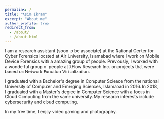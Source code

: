 ```yaml
---
permalink: /
title: "Asim Ikram"
excerpt: "About me"
author_profile: true
redirect_from: 
  - /about/
  - /about.html
---
```


I am a research assistant (soon to be associate) at the National Center for Cyber Forensics located at Air University, Islamabad where I work on Mobile Device Forensics with a amazing group of people. Previously, I worked with a wonderful group of people at XFlow Research Inc. on projects that were based on Network Function Virtualization.

I graduated with a Bachelor's degree in Computer Science from the national University of Computer and Emerging Sciences, Islamabad in 2016. In 2018, I graduated with a Master's degree in Computer Science with a focus in Cloud Computing from the same university. My research interests include cybersecurity and cloud computing.

In my free time, I enjoy video gaming and photography.